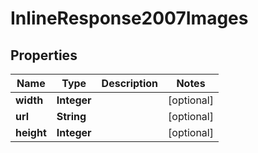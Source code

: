 

# InlineResponse2007Images

## Properties

Name | Type | Description | Notes
------------ | ------------- | ------------- | -------------
**width** | **Integer** |  |  [optional]
**url** | **String** |  |  [optional]
**height** | **Integer** |  |  [optional]




